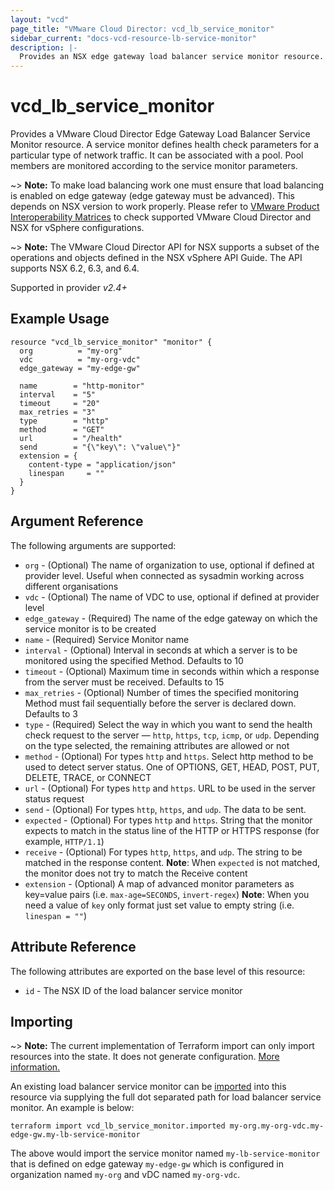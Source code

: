 ```yaml
---
layout: "vcd"
page_title: "VMware Cloud Director: vcd_lb_service_monitor"
sidebar_current: "docs-vcd-resource-lb-service-monitor"
description: |-
  Provides an NSX edge gateway load balancer service monitor resource.
---
```


# vcd\_lb\_service\_monitor

Provides a VMware Cloud Director Edge Gateway Load Balancer Service Monitor resource. A service monitor 
defines health check parameters for a particular type of network traffic. It can be associated with
a pool. Pool members are monitored according to the service monitor parameters. 

~> **Note:** To make load balancing work one must ensure that load balancing is enabled on edge gateway (edge gateway must be advanced).
This depends on NSX version to work properly. Please refer to [VMware Product Interoperability Matrices](https://www.vmware.com/resources/compatibility/sim/interop_matrix.php#interop&29=&93=) 
to check supported VMware Cloud Director and NSX for vSphere configurations.

~> **Note:** The VMware Cloud Director API for NSX supports a subset of the operations and objects defined in the NSX vSphere 
API Guide. The API supports NSX 6.2, 6.3, and 6.4.

Supported in provider *v2.4+*

## Example Usage

```hcl
resource "vcd_lb_service_monitor" "monitor" {
  org          = "my-org"
  vdc          = "my-org-vdc"
  edge_gateway = "my-edge-gw"

  name        = "http-monitor"
  interval    = "5"
  timeout     = "20"
  max_retries = "3"
  type        = "http"
  method      = "GET"
  url         = "/health"
  send        = "{\"key\": \"value\"}"
  extension = {
    content-type = "application/json"
    linespan     = ""
  }
}
```

## Argument Reference

The following arguments are supported:

* `org` - (Optional) The name of organization to use, optional if defined at provider level. Useful when connected as sysadmin working across different organisations
* `vdc` - (Optional) The name of VDC to use, optional if defined at provider level
* `edge_gateway` - (Required) The name of the edge gateway on which the service monitor is to be created
* `name` - (Required) Service Monitor name
* `interval` - (Optional) Interval in seconds at which a server is to be monitored using the specified Method.
Defaults to 10
* `timeout` - (Optional) Maximum time in seconds within which a response from the server must be received. Defaults to 15
* `max_retries` - (Optional) Number of times the specified monitoring Method must fail sequentially before the server is
declared down. Defaults to 3
* `type` - (Required) Select the way in which you want to send the health check request to the server — `http`, `https`, 
`tcp`, `icmp`, or `udp`. Depending on the type selected, the remaining attributes are allowed or not
* `method` - (Optional) For types `http` and `https`. Select http method to be used to detect server status. One of
OPTIONS, GET, HEAD, POST, PUT, DELETE, TRACE, or CONNECT
* `url` - (Optional) For types `http` and `https`. URL to be used in the server status request
* `send` - (Optional) For types `http`,  `https`, and `udp`. The data to be sent.
* `expected` - (Optional) For types `http` and `https`. String that the monitor expects to match in the status line of 
the HTTP or HTTPS response (for example, `HTTP/1.1`)
* `receive` - (Optional) For types `http`,  `https`, and `udp`. The string to be matched in the response content.
**Note**: When `expected` is not matched, the monitor does not try to match the Receive content
* `extension` - (Optional) A map of advanced monitor parameters as key=value pairs (i.e. `max-age=SECONDS`, `invert-regex`)
**Note**: When you need a value of `key` only format just set value to empty string (i.e. `linespan = ""`)

## Attribute Reference

The following attributes are exported on the base level of this resource:

* `id` - The NSX ID of the load balancer service monitor

## Importing

~> **Note:** The current implementation of Terraform import can only import resources into the state. It does not generate
configuration. [More information.](https://www.terraform.io/docs/import/)

An existing load balancer service monitor can be [imported][docs-import] into this resource
via supplying the full dot separated path for load balancer service monitor. An example is below:

[docs-import]: https://www.terraform.io/docs/import/

```
terraform import vcd_lb_service_monitor.imported my-org.my-org-vdc.my-edge-gw.my-lb-service-monitor
```

The above would import the service monitor named `my-lb-service-monitor` that is defined on edge gateway
`my-edge-gw` which is configured in organization named `my-org` and vDC named `my-org-vdc`.
